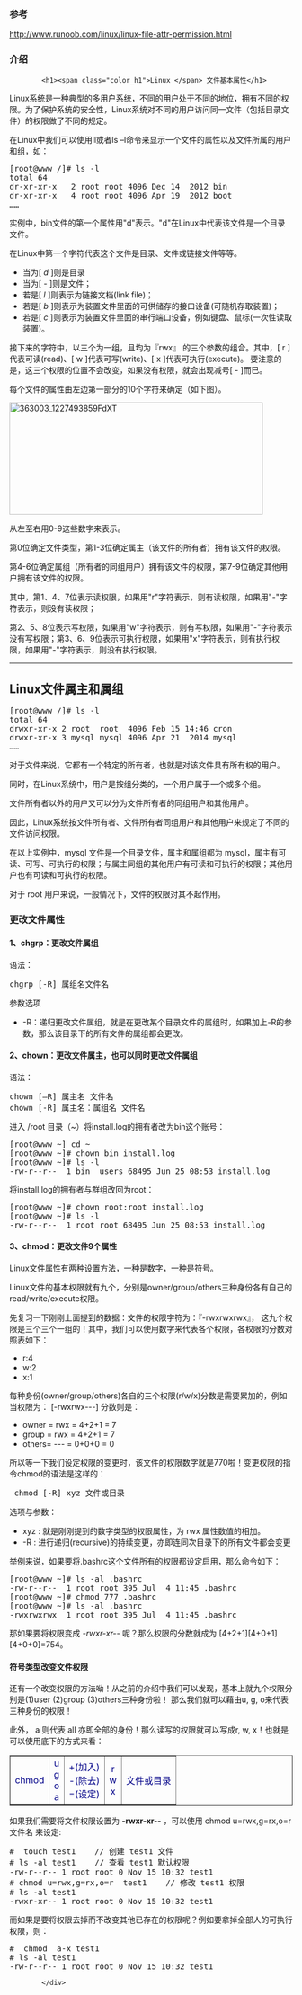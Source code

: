 ### 参考
http://www.runoob.com/linux/linux-file-attr-permission.html

### 介绍

<div class="article-intro" id="content">
			
			<h1><span class="color_h1">Linux </span> 文件基本属性</h1>
<p>Linux系统是一种典型的多用户系统，不同的用户处于不同的地位，拥有不同的权限。为了保护系统的安全性，Linux系统对不同的用户访问同一文件（包括目录文件）的权限做了不同的规定。
</p><p>在Linux中我们可以使用ll或者ls –l命令来显示一个文件的属性以及文件所属的用户和组，如：
</p>
<pre class="prettyprint prettyprinted" style=""><span class="pun">[</span><span class="pln">root@www </span><span class="pun">/]#</span><span class="pln"> ls </span><span class="pun">-</span><span class="pln">l
total </span><span class="lit">64</span><span class="pln">
dr</span><span class="pun">-</span><span class="pln">xr</span><span class="pun">-</span><span class="pln">xr</span><span class="pun">-</span><span class="pln">x   </span><span class="lit">2</span><span class="pln"> root root </span><span class="lit">4096</span><span class="pln"> </span><span class="typ">Dec</span><span class="pln"> </span><span class="lit">14</span><span class="pln">  </span><span class="lit">2012</span><span class="pln"> bin
dr</span><span class="pun">-</span><span class="pln">xr</span><span class="pun">-</span><span class="pln">xr</span><span class="pun">-</span><span class="pln">x   </span><span class="lit">4</span><span class="pln"> root root </span><span class="lit">4096</span><span class="pln"> </span><span class="typ">Apr</span><span class="pln"> </span><span class="lit">19</span><span class="pln">  </span><span class="lit">2012</span><span class="pln"> boot
</span><span class="pun">……</span></pre>
<p>实例中，bin文件的第一个属性用"d"表示。"d"在Linux中代表该文件是一个目录文件。</p>
<p>在Linux中第一个字符代表这个文件是目录、文件或链接文件等等。</p>
<ul>
		<li>当为[<em class="text_import1"> d</em> ]则是目录</li>
		<li>当为[<em class="text_import1"> -</em> ]则是文件；</li>
		<li>若是[<em class="text_import1"> l</em> ]则表示为链接文档(link file)；</li>
		<li>若是[<em class="text_import1"> b</em> ]则表示为装置文件里面的可供储存的接口设备(可随机存取装置)；</li>
		<li>若是[<em> c</em> ]则表示为装置文件里面的串行端口设备，例如键盘、鼠标(一次性读取装置)。</li>
		</ul>
<p>接下来的字符中，以三个为一组，且均为『rwx』 的三个参数的组合。其中，[ r ]代表可读(read)、[ w ]代表可写(write)、[ x ]代表可执行(execute)。 要注意的是，这三个权限的位置不会改变，如果没有权限，就会出现减号[ - ]而已。</p>
<p>每个文件的属性由左边第一部分的10个字符来确定（如下图）。</p>
<img class="alignnone size-full wp-image-8004" src="http://www.runoob.com/wp-content/uploads/2014/06/363003_1227493859FdXT.png" alt="363003_1227493859FdXT" width="451" height="200" srcset="http://www.runoob.com/wp-content/uploads/2014/06/363003_1227493859FdXT.png 451w, http://www.runoob.com/wp-content/uploads/2014/06/363003_1227493859FdXT-300x133.png 300w" sizes="(max-width: 451px) 100vw, 451px">
<p>从左至右用0-9这些数字来表示。</p><p>
第0位确定文件类型，第1-3位确定属主（该文件的所有者）拥有该文件的权限。
</p>第4-6位确定属组（所有者的同组用户）拥有该文件的权限，第7-9位确定其他用户拥有该文件的权限。<p></p><p>
其中，第1、4、7位表示读权限，如果用"r"字符表示，则有读权限，如果用"-"字符表示，则没有读权限；</p><p>
第2、5、8位表示写权限，如果用"w"字符表示，则有写权限，如果用"-"字符表示没有写权限；第3、6、9位表示可执行权限，如果用"x"字符表示，则有执行权限，如果用"-"字符表示，则没有执行权限。
</p>
<hr>
<h2>Linux文件属主和属组</h2>
<pre class="prettyprint prettyprinted" style=""><span class="pun">[</span><span class="pln">root@www </span><span class="pun">/]#</span><span class="pln"> ls </span><span class="pun">-</span><span class="pln">l
total </span><span class="lit">64</span><span class="pln">
drwxr</span><span class="pun">-</span><span class="pln">xr</span><span class="pun">-</span><span class="pln">x </span><span class="lit">2</span><span class="pln"> root  root  </span><span class="lit">4096</span><span class="pln"> </span><span class="typ">Feb</span><span class="pln"> </span><span class="lit">15</span><span class="pln"> </span><span class="lit">14</span><span class="pun">:</span><span class="lit">46</span><span class="pln"> cron
drwxr</span><span class="pun">-</span><span class="pln">xr</span><span class="pun">-</span><span class="pln">x </span><span class="lit">3</span><span class="pln"> mysql mysql </span><span class="lit">4096</span><span class="pln"> </span><span class="typ">Apr</span><span class="pln"> </span><span class="lit">21</span><span class="pln">  </span><span class="lit">2014</span><span class="pln"> mysql
</span><span class="pun">……</span></pre>
<p>对于文件来说，它都有一个特定的所有者，也就是对该文件具有所有权的用户。</p><p>
同时，在Linux系统中，用户是按组分类的，一个用户属于一个或多个组。</p><p>
文件所有者以外的用户又可以分为文件所有者的同组用户和其他用户。</p><p>
因此，Linux系统按文件所有者、文件所有者同组用户和其他用户来规定了不同的文件访问权限。</p><p>

在以上实例中，mysql 文件是一个目录文件，属主和属组都为 mysql，属主有可读、可写、可执行的权限；与属主同组的其他用户有可读和可执行的权限；其他用户也有可读和可执行的权限。
</p>
<p>对于 root 用户来说，一般情况下，文件的权限对其不起作用。</p>
<h3>更改文件属性</h3>
<h4>
1、chgrp：更改文件属组</h4>
<p>
语法：</p>
<pre class="prettyprint prettyprinted" style=""><span class="pln">chgrp </span><span class="pun">[-</span><span class="pln">R</span><span class="pun">]</span><span class="pln"> </span><span class="pun">属组名文件名</span></pre>
<p>参数选项</p>
<ul><li>
-R：递归更改文件属组，就是在更改某个目录文件的属组时，如果加上-R的参数，那么该目录下的所有文件的属组都会更改。
</li></ul>
<h4>2、chown：更改文件属主，也可以同时更改文件属组</h4>
<p>
语法：</p>
<pre class="prettyprint prettyprinted" style=""><span class="pln">chown </span><span class="pun">[–</span><span class="pln">R</span><span class="pun">]</span><span class="pln"> </span><span class="pun">属主名</span><span class="pln"> </span><span class="pun">文件名</span><span class="pln">
chown </span><span class="pun">[-</span><span class="pln">R</span><span class="pun">]</span><span class="pln"> </span><span class="pun">属主名：属组名</span><span class="pln"> </span><span class="pun">文件名</span></pre>
<p>
进入 /root 目录（~）将install.log的拥有者改为bin这个账号：</p>
<pre class="prettyprint prettyprinted" style=""><span class="pun">[</span><span class="pln">root@www </span><span class="pun">~]</span><span class="pln"> cd </span><span class="pun">~</span><span class="pln">
</span><span class="pun">[</span><span class="pln">root@www </span><span class="pun">~]#</span><span class="pln"> chown bin install</span><span class="pun">.</span><span class="pln">log
</span><span class="pun">[</span><span class="pln">root@www </span><span class="pun">~]#</span><span class="pln"> ls </span><span class="pun">-</span><span class="pln">l
</span><span class="pun">-</span><span class="pln">rw</span><span class="pun">-</span><span class="pln">r</span><span class="pun">--</span><span class="pln">r</span><span class="pun">--</span><span class="pln">  </span><span class="lit">1</span><span class="pln"> bin  users </span><span class="lit">68495</span><span class="pln"> </span><span class="typ">Jun</span><span class="pln"> </span><span class="lit">25</span><span class="pln"> </span><span class="lit">08</span><span class="pun">:</span><span class="lit">53</span><span class="pln"> install</span><span class="pun">.</span><span class="pln">log</span></pre>
<p>将install.log的拥有者与群组改回为root：</p>
<pre class="prettyprint prettyprinted" style=""><span class="pun">[</span><span class="pln">root@www </span><span class="pun">~]#</span><span class="pln"> chown root</span><span class="pun">:</span><span class="pln">root install</span><span class="pun">.</span><span class="pln">log
</span><span class="pun">[</span><span class="pln">root@www </span><span class="pun">~]#</span><span class="pln"> ls </span><span class="pun">-</span><span class="pln">l
</span><span class="pun">-</span><span class="pln">rw</span><span class="pun">-</span><span class="pln">r</span><span class="pun">--</span><span class="pln">r</span><span class="pun">--</span><span class="pln">  </span><span class="lit">1</span><span class="pln"> root root </span><span class="lit">68495</span><span class="pln"> </span><span class="typ">Jun</span><span class="pln"> </span><span class="lit">25</span><span class="pln"> </span><span class="lit">08</span><span class="pun">:</span><span class="lit">53</span><span class="pln"> install</span><span class="pun">.</span><span class="pln">log</span></pre>
<h4>
3、chmod：更改文件9个属性</h4>
<p>
Linux文件属性有两种设置方法，一种是数字，一种是符号。
</p>
<p>
Linux文件的基本权限就有九个，分别是owner/group/others三种身份各有自己的read/write/execute权限。</p>
<p> 先复习一下刚刚上面提到的数据：文件的权限字符为：『-rwxrwxrwx』， 这九个权限是三个三个一组的！其中，我们可以使用数字来代表各个权限，各权限的分数对照表如下：</p>
<ul><li>
r:4</li><li>
w:2</li><li>
x:1</li></ul>

<p>每种身份(owner/group/others)各自的三个权限(r/w/x)分数是需要累加的，例如当权限为： [-rwxrwx---] 分数则是：</p>
<ul><li>
owner = rwx = 4+2+1 = 7</li><li>
group = rwx = 4+2+1 = 7</li><li>
others= --- = 0+0+0 = 0</li></ul>

<p>所以等一下我们设定权限的变更时，该文件的权限数字就是770啦！变更权限的指令chmod的语法是这样的：
</p>
<pre class="prettyprint prettyprinted" style=""><span class="pln"> chmod </span><span class="pun">[-</span><span class="pln">R</span><span class="pun">]</span><span class="pln"> xyz </span><span class="pun">文件或目录</span></pre>
<p>
选项与参数：</p>
<ul><li>
xyz : 就是刚刚提到的数字类型的权限属性，为 rwx 属性数值的相加。</li><li>
-R : 进行递归(recursive)的持续变更，亦即连同次目录下的所有文件都会变更</li></ul>
<p>举例来说，如果要将.bashrc这个文件所有的权限都设定启用，那么命令如下：</p>
<pre class="prettyprint prettyprinted" style=""><span class="pun">[</span><span class="pln">root@www </span><span class="pun">~]#</span><span class="pln"> ls </span><span class="pun">-</span><span class="pln">al </span><span class="pun">.</span><span class="pln">bashrc
</span><span class="pun">-</span><span class="pln">rw</span><span class="pun">-</span><span class="pln">r</span><span class="pun">--</span><span class="pln">r</span><span class="pun">--</span><span class="pln">  </span><span class="lit">1</span><span class="pln"> root root </span><span class="lit">395</span><span class="pln"> </span><span class="typ">Jul</span><span class="pln">  </span><span class="lit">4</span><span class="pln"> </span><span class="lit">11</span><span class="pun">:</span><span class="lit">45</span><span class="pln"> </span><span class="pun">.</span><span class="pln">bashrc
</span><span class="pun">[</span><span class="pln">root@www </span><span class="pun">~]#</span><span class="pln"> chmod </span><span class="lit">777</span><span class="pln"> </span><span class="pun">.</span><span class="pln">bashrc
</span><span class="pun">[</span><span class="pln">root@www </span><span class="pun">~]#</span><span class="pln"> ls </span><span class="pun">-</span><span class="pln">al </span><span class="pun">.</span><span class="pln">bashrc
</span><span class="pun">-</span><span class="pln">rwxrwxrwx  </span><span class="lit">1</span><span class="pln"> root root </span><span class="lit">395</span><span class="pln"> </span><span class="typ">Jul</span><span class="pln">  </span><span class="lit">4</span><span class="pln"> </span><span class="lit">11</span><span class="pun">:</span><span class="lit">45</span><span class="pln"> </span><span class="pun">.</span><span class="pln">bashrc</span></pre>
<p>那如果要将权限变成 <em>-rwxr-xr--</em> 呢？那么权限的分数就成为 [4+2+1][4+0+1][4+0+0]=754。</p>
<h4>符号类型改变文件权限</h4>
<p>还有一个改变权限的方法呦！从之前的介绍中我们可以发现，基本上就九个权限分别是(1)user (2)group (3)others三种身份啦！
那么我们就可以藉由u, g, o来代表三种身份的权限！</p><p>此外， a 则代表 all 亦即全部的身份！那么读写的权限就可以写成r, w, x！也就是可以使用底下的方式来看：</p>

<p></p>
<table style="color: rgb(0, 0, 136); width: 100%;" border="1" cellpadding="2" cellspacing="0">
		<tbody><tr align="center">
		<td>chmod</td><td>u<br>g<br>o<br>a</td>
		<td>+(加入)<br>-(除去)<br>=(设定)</td>
		<td>r<br>w<br>x</td><td>文件或目录</td></tr></tbody></table>
<p>如果我们需要将文件权限设置为 <strong>-rwxr-xr--</strong> ，可以使用 <span class="marked">chmod u=rwx,g=rx,o=r 文件名</span> 来设定:</p>
<pre class="prettyprint prettyprinted" style=""><span class="com">#  touch test1    // 创建 test1 文件</span><span class="pln">
</span><span class="com"># ls -al test1    // 查看 test1 默认权限</span><span class="pln">
</span><span class="pun">-</span><span class="pln">rw</span><span class="pun">-</span><span class="pln">r</span><span class="pun">--</span><span class="pln">r</span><span class="pun">--</span><span class="pln"> </span><span class="lit">1</span><span class="pln"> root root </span><span class="lit">0</span><span class="pln"> </span><span class="typ">Nov</span><span class="pln"> </span><span class="lit">15</span><span class="pln"> </span><span class="lit">10</span><span class="pun">:</span><span class="lit">32</span><span class="pln"> test1
</span><span class="com"># chmod u=rwx,g=rx,o=r  test1    // 修改 test1 权限</span><span class="pln">
</span><span class="com"># ls -al test1</span><span class="pln">
</span><span class="pun">-</span><span class="pln">rwxr</span><span class="pun">-</span><span class="pln">xr</span><span class="pun">--</span><span class="pln"> </span><span class="lit">1</span><span class="pln"> root root </span><span class="lit">0</span><span class="pln"> </span><span class="typ">Nov</span><span class="pln"> </span><span class="lit">15</span><span class="pln"> </span><span class="lit">10</span><span class="pun">:</span><span class="lit">32</span><span class="pln"> test1</span></pre>
<p>而如果是要将权限去掉而不改变其他已存在的权限呢？例如要拿掉全部人的可执行权限，则：</p>
<pre class="prettyprint prettyprinted" style=""><span class="com">#  chmod  a-x test1</span><span class="pln">
</span><span class="com"># ls -al test1</span><span class="pln">
</span><span class="pun">-</span><span class="pln">rw</span><span class="pun">-</span><span class="pln">r</span><span class="pun">--</span><span class="pln">r</span><span class="pun">--</span><span class="pln"> </span><span class="lit">1</span><span class="pln"> root root </span><span class="lit">0</span><span class="pln"> </span><span class="typ">Nov</span><span class="pln"> </span><span class="lit">15</span><span class="pln"> </span><span class="lit">10</span><span class="pun">:</span><span class="lit">32</span><span class="pln"> test1</span></pre>			
			
			</div>

